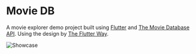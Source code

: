 # Movie DB

A movie explorer demo project built using [Flutter](https://flutter.dev/) and [The Movie Database API](https://developers.themoviedb.org/3/getting-started/introduction).
Using the design by [The Flutter Way](https://www.youtube.com/watch?v=OgSLd2lH1FM&t).

![Showcase](showcase_movie.gif)